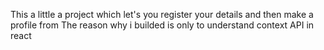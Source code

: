 This a little a project which let's you register your details and then make a profile from
The reason why i builded is only to understand context API in react
